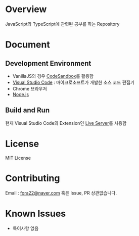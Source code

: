 # Overview
JavaScript와 TypeScript에 관련된 공부를 하는 Repository
# Document
## Development Environment
- VanillaJS의 경우 [CodeSandbox](https://codesandbox.io/)를 활용함
- [Visual Studio Code](https://code.visualstudio.com/) : 마이크로소프트가 개발한 소스 코드 편집기
- Chrome 브라우저
- [Node.js](https://nodejs.org/en/download/)
## Build and Run
현재 Visual Studio Code의 Extension인 [Live Server](https://github.com/ritwickdey/live-server-web-extension)를 사용함
# License
MIT License
# Contributing
Email : fora22@naver.com
혹은 Issue, PR 상관없습니다.
# Known Issues
- 특이사항 없음

